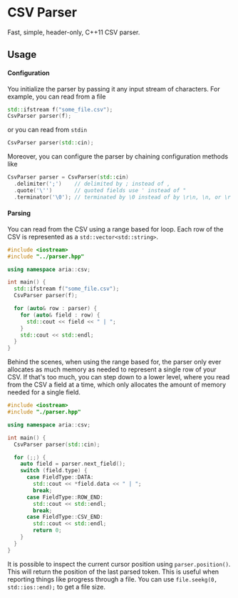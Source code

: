# CSV Parser

Fast, simple, header-only, C++11 CSV parser.

## Usage

#### Configuration

You initialize the parser by passing it any input stream of characters. For
example, you can read from a file

```cpp
std::ifstream f("some_file.csv");
CsvParser parser(f);
```

or you can read from `stdin`

```cpp
CsvParser parser(std::cin);
```

Moreover, you can configure the parser by chaining configuration methods like

```cpp
CsvParser parser = CsvParser(std::cin)
  .delimiter(';')    // delimited by ; instead of ,
  .quote('\'')       // quoted fields use ' instead of "
  .terminator('\0'); // terminated by \0 instead of by \r\n, \n, or \r
```

#### Parsing

You can read from the CSV using a range based for loop. Each row of the CSV is
represented as a `std::vector<std::string>`.

```cpp
#include <iostream>
#include "../parser.hpp"

using namespace aria::csv;

int main() {
  std::ifstream f("some_file.csv");
  CsvParser parser(f);

  for (auto& row : parser) {
    for (auto& field : row) {
      std::cout << field << " | ";
    }
    std::cout << std::endl;
  }
}
```

Behind the scenes, when using the range based for, the parser only ever
allocates as much memory as needed to represent a single row of your CSV. If
that's too much, you can step down to a lower level, where you read from the CSV
a field at a time, which only allocates the amount of memory needed for a single
field.

```cpp
#include <iostream>
#include "./parser.hpp"

using namespace aria::csv;

int main() {
  CsvParser parser(std::cin);

  for (;;) {
    auto field = parser.next_field();
    switch (field.type) {
      case FieldType::DATA:
        std::cout << *field.data << " | ";
        break;
      case FieldType::ROW_END:
        std::cout << std::endl;
        break;
      case FieldType::CSV_END:
        std::cout << std::endl;
        return 0;
    }
  }
}
```

It is possible to inspect the current cursor position using `parser.position()`.
This will return the position of the last parsed token. This is useful when
reporting things like progress through a file. You can use
`file.seekg(0, std::ios::end);` to get a file size.

